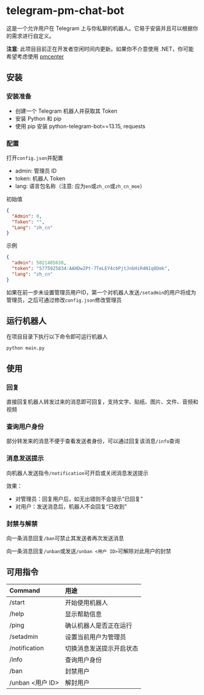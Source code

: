 # telegram-pm-chat-bot

这是一个允许用户在 Telegram 上与你私聊的机器人。它易于安装并且可以根据你的需求进行自定义。

**注意**: 此项目目前正在开发者空闲时间内更新。如果你不介意使用
.NET，你可能希望考虑使用 [pmcenter](https://github.com/Elepover/pmcenter)

## 安装

### 安装准备

* 创建一个 Telegram 机器人并获取其 Token
* 安装 Python 和 pip
* 使用 pip 安装 python-telegram-bot==13.15, requests

### 配置

打开`config.json`并配置

- admin: 管理员 ID
- token: 机器人 Token
- lang: 语言包名称（注意: 应为`en`或`zh_cn`或`zh_cn_moe`）

初始值

```json
{
  "Admin": 0,
  "Token": "",
  "Lang": "zh_cn"
}
```

示例

```json
{
  "admin": 5021485638,
  "token": "5775925834:AAHDw2Pt-7TeLEY4c6PjtJnbHiR4N1q8Dmk",
  "lang": "zh_cn"
}
```

如果在前一步未设置管理员用户ID，第一个对机器人发送`/setadmin`的用户将成为管理员，之后可通过修改`config.json`修改管理员

## 运行机器人

在项目目录下执行以下命令即可运行机器人

```
python main.py
```

## 使用

### 回复

直接回复机器人转发过来的消息即可回复，支持文字、贴纸、图片、文件、音频和视频

### 查询用户身份

部分转发来的消息不便于查看发送者身份，可以通过回复该消息`/info`查询

### 消息发送提示

向机器人发送指令`/notification`可开启或关闭消息发送提示

效果：

* 对管理员：回复用户后，如无出错则不会提示“已回复”
* 对用户：发送消息后，机器人不会回复“已收到”

### 封禁与解禁

向一条消息回复`/ban`可禁止其发送者再次发送消息

向一条消息回复`/unban`或发送`/unban <用户 ID>`可解除对此用户的封禁

## 可用指令

| Command        | 用途           |
|:---------------|:-------------|
| /start         | 开始使用机器人      |
| /help          | 显示帮助信息       |
| /ping          | 确认机器人是否正在运行  |
| /setadmin      | 设置当前用户为管理员   |
| /notification  | 切换消息发送提示开启状态 |
| /info          | 查询用户身份       |
| /ban           | 封禁用户         |
| /unban <用户 ID> | 解封用户         |
